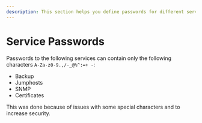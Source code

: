 ```yaml
---
description: This section helps you define passwords for different services that IP Fabric uses.
---
```


# Service Passwords

Passwords to the following services can contain only the following 
characters `A-Za-z0-9.,/-_@%^:=+ -`:

- Backup
- Jumphosts
- SNMP
- Certificates

This was done because of issues with some special characters 
and to increase security.
